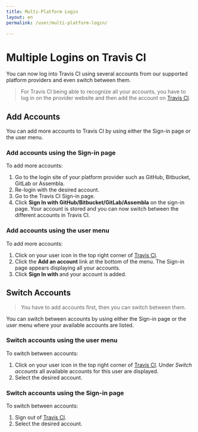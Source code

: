 ```yaml
---
title: Multi-Platform Login
layout: en
permalink: /user/multi-platform-login/

---
```

# Multiple Logins on Travis CI

You can now log into Travis CI using several accounts from our supported platform providers and even switch between them.

> For Travis CI being able to recognize all your accounts, you have to log in on the provider website and then add the account on [Travis CI](travis-ci.com/signin).

## Add Accounts

You can add more accounts to Travis CI by using either the Sign-in page or the user menu.

### Add accounts using the Sign-in page

To add more accounts:

1. Go to the login site of your platform provider such as GitHub, Bitbucket, GitLab or Assembla.
2. Re-login with the desired account.
3. Go to the Travis CI Sign-in page.
4. Click **Sign In with GitHub/Bitbucket/GitLab/Assembla** on the sign-in page. Your account is stored and you can now switch between the different accounts in Travis CI.

### Add accounts using the user menu

To add more accounts:

1. Click on your user icon in the top right corner of [Travis CI](travis-ci.com).
2. Click the **Add an account** link at the bottom of the menu. The Sign-in page appears displaying all your accounts.
3. Click **Sign In with <platform-provider>** and your account is added.

## Switch Accounts

> You have to add accounts first, then you can switch between them.

You can switch between accounts by using either the Sign-in page or the user menu where your available accounts are listed.

### Switch accounts using the user menu

To switch between accounts:

1. Click on your user icon in the top right corner of [Travis CI](travis-ci.com). Under *Switch accounts* all available accounts for this user are displayed.
2. Select the desired account.

### Switch accounts using the Sign-in page

To switch between accounts:
1. Sign out of [Travis CI](travis-ci.com).
2. Select the desired account.
